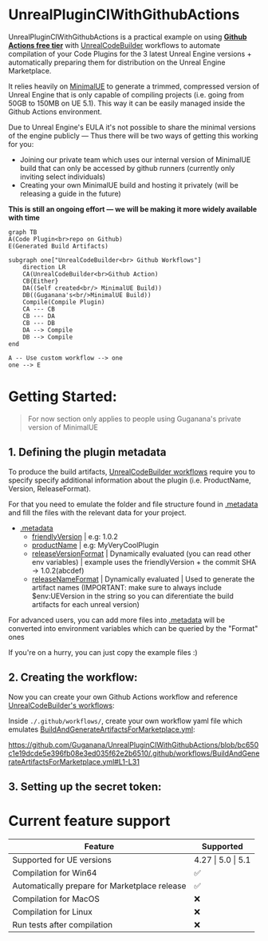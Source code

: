 # UnrealPluginCIWithGithubActions

UnrealPluginCIWithGithubActions is a practical example on using **<ins>Github Actions free tier</ins>** with [UnrealCodeBuilder](https://github.com/Guganana/UnrealCodeBuilder) workflows to automate compilation of your Code Plugins for the 3 latest Unreal Engine versions + automatically preparing them for distribution on the Unreal Engine Marketplace. 

It relies heavily on [MinimalUE](https://github.com/Guganana/MinimalUE) to generate a trimmed, compressed version of Unreal Engine that is only capable of compiling projects (i.e. going from 50GB to 150MB on UE 5.1). This way it can be easily managed inside the Github Actions environment.

Due to Unreal Engine's EULA it's not possible to share the minimal versions of the engine publicly — Thus there will be two ways of getting this working for you:
- Joining our private team which uses our internal version of MinimalUE build that can only be accessed by github runners (currently only inviting select individuals)
- Creating your own MinimalUE build and hosting it privately (will be releasing a guide in the future)

**This is still an ongoing effort — we will be making it more widely available with time**

```mermaid
graph TB
A(Code Plugin<br>repo on Github)
E(Generated Build Artifacts)

subgraph one["UnrealCodeBuilder<br> Github Workflows"]
    direction LR
    CA(UnrealCodeBuilder<br>Github Action)
    CB{Either}
    DA((Self created<br/> MinimalUE Build))
    DB((Guganana's<br/>MinimalUE Build))
    Compile(Compile Plugin)
    CA --- CB
    CB --- DA
    CB --- DB
    DA --> Compile
    DB --> Compile
end

A -- Use custom workflow --> one
one --> E
```

# Getting Started:

> For now section only applies to people using Guganana's private version of MinimalUE

## 1. Defining the plugin metadata

[](./.metadata)
To produce the build artifacts, [UnrealCodeBuilder workflows](https://github.com/Guganana/UnrealCodeBuilder) require you to specify specify additional information about the plugin (i.e. ProductName, Version, ReleaseFormat).

 For that you need to emulate the folder and file structure found in [.metadata](./.metadata) and fill the files with the relevant data for your project.
- [.metadata](./.metadata)
    - [friendlyVersion](./.metadata/friendlyVersion) | e.g: 1.0.2
    - [productName](./.metadata/productName) | e.g: MyVeryCoolPlugin
    - [releaseVersionFormat](./.metadata/releaseVersionFormat) | Dynamically evaluated (you can read other env variables) | example uses the friendlyVersion + the commit SHA -> 1.0.2(abcdef)
    - [releaseNameFormat](./.metadata/releaseNameFormat) | Dynamically evaluated | Used to generate the artifact names (IMPORTANT: make sure to always include $env:UEVersion in the string so you can diferentiate the build artifacts for each unreal version)

For advanced users, you can add more files into  [.metadata](./.metadata) will be converted into environment variables which can be queried by the "Format" ones

If you're on a hurry, you can just copy the example files :)

## 2. Creating the workflow:

Now you can create your own Github Actions workflow and reference [UnrealCodeBuilder's workflows](https://github.com/Guganana/UnrealCodeBuilder):

Inside ```./.github/workflows/```, create your own workflow yaml file which emulates [BuildAndGenerateArtifactsForMarketplace.yml](/.github/workflows/BuildAndGenerateArtifactsForMarketplace.yml):

https://github.com/Guganana/UnrealPluginCIWithGithubActions/blob/bc650c1e19dcde5e396fb08e3ed035f62e2b6510/.github/workflows/BuildAndGenerateArtifactsForMarketplace.yml#L1-L31

## 3. Setting up the secret token:

# Current feature support

| Feature  | Supported  |
|---|---|
|Supported for UE versions| 4.27 \| 5.0 \| 5.1  |
|Compilation for Win64|✅|
|Automatically prepare for Marketplace release|✅|
|Compilation for MacOS|❌|
|Compilation for Linux|❌|
|Run tests after compilation|❌|
